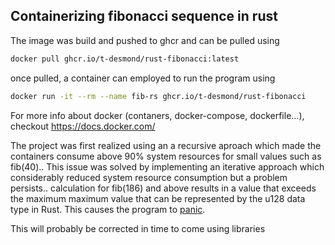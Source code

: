 ## Containerizing fibonacci sequence in rust

The image was build and pushed to ghcr and can be pulled using
```bash
docker pull ghcr.io/t-desmond/rust-fibonacci:latest
```
once pulled, a container can employed to run the program using
```bash
docker run -it --rm --name fib-rs ghcr.io/t-desmond/rust-fibonacci
```

For more info about docker (contaners, docker-compose, dockerfile...), checkout  https://docs.docker.com/

The project was first realized using an a recursive aproach which made the containers consume above 90% system resources for small values such as fib(40)..
This issue was solved by implementing an iterative approach which considerably reduced system resource consumption but a problem persists.. calculation for fib(186) and above results in a value that exceeds the maximum maximum value that can be represented by the u128 data type in Rust.
This causes the program to [panic](https://doc.rust-lang.org/book/ch09-03-to-panic-or-not-to-panic.html#:~:text=The%20panic!,your%20code%20could%20recover%20from.).

This will probably be corrected in time to come using libraries

